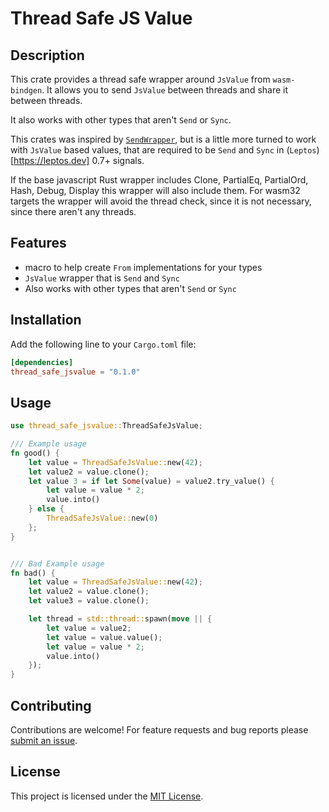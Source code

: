 # Thread Safe JS Value

## Description

This crate provides a thread safe wrapper around `JsValue` from `wasm-bindgen`. It allows you to send `JsValue` between threads and share it between threads.

It also works with other types that aren't `Send` or `Sync`.

This crates was inspired by [`SendWrapper`](https://github.com/thk1/send_wrapper), but is a little more turned to work with `JsValue` based values,
that are required to be `Send` and `Sync` in (`Leptos`)[https://leptos.dev] 0.7+ signals.

If the base javascript Rust wrapper includes Clone, PartialEq, PartialOrd, Hash, Debug, Display this wrapper will also include them. For wasm32 targets the wrapper will avoid the thread check, 
since it is not necessary, since there aren't any threads.

## Features

- macro to help create `From` implementations for your types
- `JsValue` wrapper that is `Send` and `Sync`
- Also works with other types that aren't `Send` or `Sync`

## Installation

Add the following line to your `Cargo.toml` file:

```toml
[dependencies]
thread_safe_jsvalue = "0.1.0"
```

## Usage

```rust
use thread_safe_jsvalue::ThreadSafeJsValue;

/// Example usage
fn good() {
    let value = ThreadSafeJsValue::new(42);
    let value2 = value.clone();
    let value 3 = if let Some(value) = value2.try_value() {
        let value = value * 2;
        value.into()
    } else {
        ThreadSafeJsValue::new(0)
    };
}


/// Bad Example usage
fn bad() {
    let value = ThreadSafeJsValue::new(42);
    let value2 = value.clone();
    let value3 = value.clone();

    let thread = std::thread::spawn(move || {
        let value = value2;
        let value = value.value();
        let value = value * 2;
        value.into()
    });
}

```

## Contributing

Contributions are welcome! For feature requests and bug reports please [submit an issue](github.com/dgsantana/thread_safe_jsvalue/issues).

## License

This project is licensed under the [MIT License](LICENSE).
